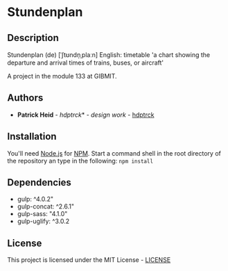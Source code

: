 # Stundenplan
## Description
Stundenplan (de) [ˈʃtʊndn̩ˌplaːn]
English: timetable
'a chart showing the departure and arrival times of trains, buses, or aircraft'

A project in the module 133 at GIBMIT.

## Authors
* **Patrick Heid** - *hdptrck** - *design work* - [hdptrck](https://github.com/hdptrck)

## Installation
You'll need [Node.js](https://nodejs.org/en/) for [NPM](https://www.npmjs.com/).
Start a command shell in the root directory of the repository an type in the following:
``
npm install
``

## Dependencies
- gulp: ^4.0.2"
- gulp-concat: ^2.6.1"
- gulp-sass: "4.1.0"
- gulp-uglify: ^3.0.2

## License
This project is licensed under the MIT License - [LICENSE](https://github.com/hdptrck/stundenplan/blob/master/LICENSE)
